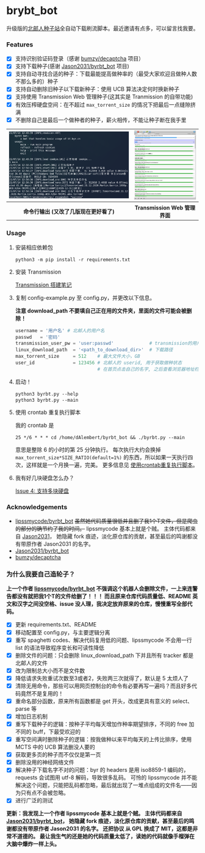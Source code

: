 # brybt_bot

升级版的[北邮人种子站](https://byr.pt/promotionlink.php?key=2fa9cf9b8c919fd2c6f72076f6e2ccde)全自动下载刷流脚本。最近邀请有点多，可以留言找我要。

### Features

- [x] 支持识别验证码登录（感谢 [bumzy/decaptcha](https://github.com/bumzy/decaptcha) 项目）
- [x] 支持下载种子(感谢 [Jason2031/byrbt_bot](https://github.com/Jason2031/byrbt_bot) 项目)
- [x] 支持自动寻找合适的种子：下载最能提高做种率的（最受大家欢迎且做种人数不那么多的）种子
- [x] 支持自动删除旧种子以下载新种子：使用 UCB 算法决定何时换新种子
- [x] 支持使用 Transmission Web 管理种子(这其实是 Tranmission 的自带功能)
- [x] 有效压榨硬盘空间：在不超过 `max_torrent_size` 的情况下把最后一点缝隙挤满
- [x] 不删除自己是最后一个做种者的种子，薪火相传，不能让种子断在我手里

<table>
    <tr>
        <th width=65%><img src="https://raw.githubusercontent.com/WhymustIhaveaname/ByrBtAutoDownloader/main/images/terminal.png"/></th>
        <th width=35%><img src="https://raw.githubusercontent.com/WhymustIhaveaname/ByrBtAutoDownloader/main/images/web.png"/></th>
    </tr>
    <tr>
        <th>命令行输出 (又改了几版现在更好看了)</th>
        <th>Transmission Web 管理界面</th>
    </tr>
</table>

### Usage

1. 安装相应依赖包

   ```shell
   python3 -m pip install -r requirements.txt
   ```

2. 安装 Transmission

   [Transmission 搭建笔记](https://github.com/WhymustIhaveaname/Transmission-Block-Xunlei/blob/main/%E6%90%AD%E5%BB%BA%E7%AC%94%E8%AE%B0.md)

3. 复制 config-example.py 至 config.py，并更改以下信息。

    **注意 download_path 不要填自己正在用的文件夹，里面的文件可能会被删除！**

    ```python
    username = '用户名' # 北邮人的用户名
    passwd   = '密码'
    transmission_user_pw = 'user:passwd'             # transmission的用户名和密码，按照格式填入
    linux_download_path  = '<path_to_download_dir>'  # 下载路径
    max_torrent_size     = 512    # 最大文件大小，GB
    user_id              = 123456 # 北邮人的 userid, 用于获取做种状态
                                  # 在首页点击自己的名字, 之后查看浏览器地址栏就可以看到
    ```

4. 启动！

   ```shell
   python3 byrbt.py --help
   python3 byrbt.py --main
   ```

5. 使用 crontab 重复执行脚本

    我的 crontab 是

    ```
    25 */6 * * * cd /home/dAlembert/byrbt_bot && ./byrbt.py --main
    ```

    意思是整除 6 的小时的第 25 分钟执行。
    每次执行大约会换掉 `max_torrent_size*SIZE_RATIO(default=1%)` 的东西，所以如果一天执行四次，这样就是一个月换一遍，完美。
    更多信息见 [使用crontab重复执行脚本](https://github.com/WhymustIhaveaname/TsinghuaTunet#%E4%BD%BF%E7%94%A8crontab%E9%87%8D%E5%A4%8D%E6%89%A7%E8%A1%8C%E8%84%9A%E6%9C%AC)。
    
6. 我有好几块硬盘怎么办？

    [Issue 4: 支持多块硬盘](https://github.com/WhymustIhaveaname/ByrBtAutoDownloader/issues/4)

### Acknowledgements

* [lipssmycode/byrbt_bot](https://github.com/lipssmycode/byrbt_bot)
~~虽然她代码质量很低并且删了我1个T文件，但是爬虫的部分的确节约了我的时间。~~
lipssmycode 基本上就是个贼。
主体代码都来自 [Jason2031](https://github.com/Jason2031)，
她隐藏 fork 痕迹，淡化原仓库的贡献，甚至最后的鸣谢都没有带原作者 Jason2031 的名字。
* [Jason2031/byrbt_bot](https://github.com/Jason2031/byrbt_bot)
* [bumzy/decaptcha](https://github.com/bumzy/decaptcha)

### 为什么我要自己造轮子？

**上一个作者 [lipssmycode/byrbt_bot](https://github.com/lipssmycode/byrbt_bot) 不强调这个机器人会删除文件，一上来连警告都没有就把我1个T的文件给删了！！！
而且原来仓库代码质量低、README 英文和汉字之间没空格、issue 没人理，我决定放弃原来的仓库，慢慢重写全部代码。**

- [x] 更新 requirements.txt、README
- [x] 移动配置至 config.py，与主要逻辑分离
- [x] 重写 spaghetti codes、解决代码复用低的问题、lipssmycode 不会用一行 list 的语法导致程序变长和可读性降低
- [x] 删除文件的问题：只会删除 linux_download_path 下并且所有 tracker 都是北邮人的文件
- [x] 改为限制总大小而不是文件数
- [x] 降低请求失败重试次数至3或者2，失败两三次就得了，默认是 5 太烦人了
- [x] 清除无用命令，那些可以用网页控制台的命令有必要再写一遍吗？而且好多代码竟然不是复用的！
- [x] 重命名部分函数，原来所有函数都是 get 开头，改成更具有意义的 select、parse 等
- [x] 增加日志机制
- [x] 重写下载种子的逻辑：按种子平均每天增加作种率期望排序，不同的 free 加不同的 buff，下最受欢迎的
- [x] 重写空间满时删除种子的逻辑：按我做种以来平均每天的上传比排序，使用 MCTS 中的 UCB 算法删没人要的
- [x] 获取更多页的种子而不仅仅是第一页
- [x] 删除没用的神经网络文件
- [x] 解决种子下载名字不对的问题：byr 的 headers 是用 iso8859-1 编码的，requests 会试图用 utf-8 解码，导致很多乱码。
可怜的 lipssmycode 并不能解决这个问题，只能把乱码都忽略，最后就出现了一堆点组成的文件名——因为只有点不会被忽略。
- [x] 进行广泛的测试

**更新：我发现上一个作者 lipssmycode 基本上就是个贼。
主体代码都来自 [Jason2031/byrbt_bot](https://github.com/Jason2031/byrbt_bot)，
她隐藏 fork 痕迹，淡化原仓库的贡献，甚至最后的鸣谢都没有带原作者 Jason2031 的名字。
还把协议 从 GPL 换成了 MIT，这都是非常不道德的。
最让我生气的还是她的代码质量太低了，读她的代码就像手榴弹在大脑中爆炸一样上头。**
